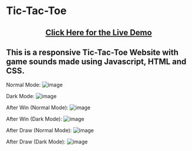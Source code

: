 # <h1>Tic-Tac-Toe</h1>
<center><h2><a href="https://betabot2002.github.io/Tic-Tac-Toe/">Click Here for the Live Demo</a></h2></center>
<h2>This is a responsive Tic-Tac-Toe Website with game sounds made using Javascript, HTML and CSS.</h2>

Normal Mode:
![image](https://user-images.githubusercontent.com/105705266/189956134-8c170f7a-b600-48cf-b5fa-85bc899348fe.png)

Dark Mode:
![image](https://user-images.githubusercontent.com/105705266/189956245-a7a52074-231b-4c93-91a7-ad1b03d13d52.png)

After Win (Normal Mode):
![image](https://user-images.githubusercontent.com/105705266/189958118-6ba83e20-77eb-49e9-96a4-d546e226298f.png)

After Win (Dark Mode):
![image](https://user-images.githubusercontent.com/105705266/189956406-290aee72-739c-495e-af5d-8c20a3737dc2.png)

After Draw (Normal Mode):
![image](https://user-images.githubusercontent.com/105705266/189956799-168d522f-6de5-4b35-9dd9-295266cff81b.png)

After Draw (Dark Mode):
![image](https://user-images.githubusercontent.com/105705266/189956920-2ab594fe-b6f4-4b2f-948b-0fc9a9aa0a2f.png)



